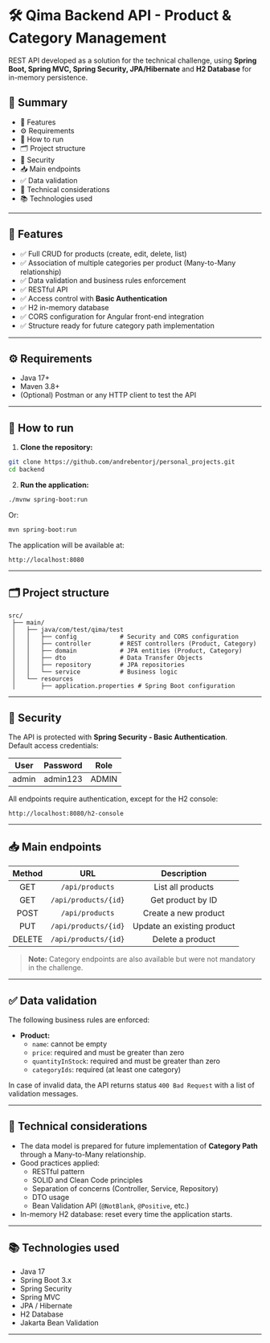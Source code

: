 
# 🛠️ Qima Backend API - Product & Category Management

REST API developed as a solution for the technical challenge, using **Spring Boot, Spring MVC, Spring Security, JPA/Hibernate** and **H2 Database** for in-memory persistence.

## 📄 Summary

- 🎯 Features
- ⚙️ Requirements
- 🚀 How to run
- 🗂️ Project structure
- 🔐 Security
- 📥 Main endpoints
- ✅ Data validation
- 📌 Technical considerations
- 📚 Technologies used

---

## 🎯 Features

- ✅ Full CRUD for products (create, edit, delete, list)
- ✅ Association of multiple categories per product (Many-to-Many relationship)
- ✅ Data validation and business rules enforcement
- ✅ RESTful API
- ✅ Access control with **Basic Authentication**
- ✅ H2 in-memory database
- ✅ CORS configuration for Angular front-end integration
- ✅ Structure ready for future category path implementation

---

## ⚙️ Requirements

- Java 17+
- Maven 3.8+
- (Optional) Postman or any HTTP client to test the API

---

## 🚀 How to run

1. **Clone the repository:**

```bash
git clone https://github.com/andrebentorj/personal_projects.git
cd backend
```

2. **Run the application:**

```bash
./mvnw spring-boot:run
```

Or:

```bash
mvn spring-boot:run
```

The application will be available at:

```
http://localhost:8080
```

---

## 🗂️ Project structure

```
src/
 ├── main/
 │   ├── java/com/test/qima/test
 │   │   ├── config            # Security and CORS configuration
 │   │   ├── controller        # REST controllers (Product, Category)
 │   │   ├── domain            # JPA entities (Product, Category)
 │   │   ├── dto               # Data Transfer Objects
 │   │   ├── repository        # JPA repositories
 │   │   └── service           # Business logic
 │   └── resources
 │       ├── application.properties # Spring Boot configuration
```

---

## 🔐 Security

The API is protected with **Spring Security - Basic Authentication**.  
Default access credentials:

| User  | Password | Role  |
|:----:|:-------:|:-----:|
| admin | admin123 | ADMIN |

All endpoints require authentication, except for the H2 console:

```
http://localhost:8080/h2-console
```

---

## 📥 Main endpoints

| Method | URL                         | Description                 |
|:-----:|:----------------------------:|:--------------------------:|
| GET   | `/api/products`              | List all products          |
| GET   | `/api/products/{id}`         | Get product by ID          |
| POST  | `/api/products`              | Create a new product       |
| PUT   | `/api/products/{id}`         | Update an existing product |
| DELETE| `/api/products/{id}`         | Delete a product           |

> **Note:** Category endpoints are also available but were not mandatory in the challenge.

---

## ✅ Data validation

The following business rules are enforced:

- **Product:**
    - `name`: cannot be empty
    - `price`: required and must be greater than zero
    - `quantityInStock`: required and must be greater than zero
    - `categoryIds`: required (at least one category)

In case of invalid data, the API returns status `400 Bad Request` with a list of validation messages.

---

## 📌 Technical considerations

- The data model is prepared for future implementation of **Category Path** through a Many-to-Many relationship.
- Good practices applied:
    - RESTful pattern
    - SOLID and Clean Code principles
    - Separation of concerns (Controller, Service, Repository)
    - DTO usage
    - Bean Validation API (`@NotBlank`, `@Positive`, etc.)
- In-memory H2 database: reset every time the application starts.

---

## 📚 Technologies used

- Java 17
- Spring Boot 3.x
- Spring Security
- Spring MVC
- JPA / Hibernate
- H2 Database
- Jakarta Bean Validation

---

